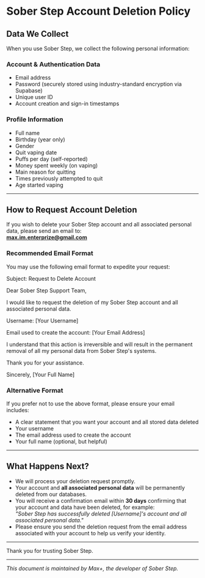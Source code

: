 # Sober Step Account Deletion Policy

## Data We Collect

When you use Sober Step, we collect the following personal information:

### Account & Authentication Data
- Email address
- Password (securely stored using industry-standard encryption via Supabase)
- Unique user ID
- Account creation and sign-in timestamps

### Profile Information
- Full name
- Birthday (year only)
- Gender
- Quit vaping date
- Puffs per day (self-reported)
- Money spent weekly (on vaping)
- Main reason for quitting
- Times previously attempted to quit
- Age started vaping

---

## How to Request Account Deletion

If you wish to delete your Sober Step account and all associated personal data, please send an email to:  
**max.im.enterprize@gmail.com**

### Recommended Email Format

You may use the following email format to expedite your request:

Subject: Request to Delete Account

Dear Sober Step Support Team,

I would like to request the deletion of my Sober Step account and all associated personal data.

Username: [Your Username]

Email used to create the account: [Your Email Address]

I understand that this action is irreversible and will result in the permanent removal of all my personal data from Sober Step's systems.

Thank you for your assistance.

Sincerely,
[Your Full Name]


### Alternative Format

If you prefer not to use the above format, please ensure your email includes:  
- A clear statement that you want your account and all stored data deleted  
- Your username  
- The email address used to create the account  
- Your full name (optional, but helpful)

---

## What Happens Next?

- We will process your deletion request promptly.  
- Your account and **all associated personal data** will be permanently deleted from our databases.  
- You will receive a confirmation email within **30 days** confirming that your account and data have been deleted, for example:  
  *"Sober Step has successfully deleted [Username]'s account and all associated personal data."*  
- Please ensure you send the deletion request from the email address associated with your account to help us verify your identity.

---

Thank you for trusting Sober Step.

---

*This document is maintained by Max+, the developer of Sober Step.*
